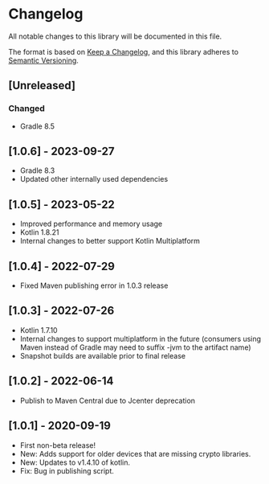 # Changelog
All notable changes to this library will be documented in this file.

The format is based on [Keep a Changelog](https://keepachangelog.com/en/1.0.0/),
and this library adheres to [Semantic Versioning](https://semver.org/spec/v2.0.0.html).

## [Unreleased]

### Changed
- Gradle 8.5

## [1.0.6] - 2023-09-27
- Gradle 8.3
- Updated other internally used dependencies

## [1.0.5] - 2023-05-22
- Improved performance and memory usage
- Kotlin 1.8.21
- Internal changes to better support Kotlin Multiplatform

## [1.0.4] - 2022-07-29
- Fixed Maven publishing error in 1.0.3 release

## [1.0.3] - 2022-07-26
- Kotlin 1.7.10
- Internal changes to support multiplatform in the future (consumers using Maven instead of Gradle may need to suffix -jvm to the artifact name)
- Snapshot builds are available prior to final release

## [1.0.2] - 2022-06-14
- Publish to Maven Central due to Jcenter deprecation

## [1.0.1] - 2020-09-19
- First non-beta release!  
- New: Adds support for older devices that are missing crypto libraries.
- New: Updates to v1.4.10 of kotlin.
- Fix: Bug in publishing script.
